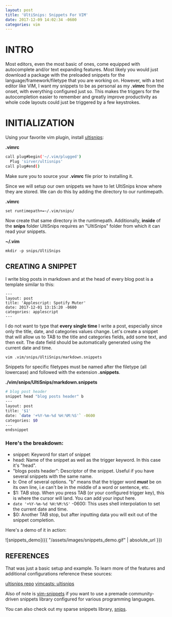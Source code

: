 ```yaml
---
layout: post
title: 'UltiSnips: Snippets For VIM'
date: 2017-12-09 14:02:34 -0600
categories: vim
---
```


# INTRO

Most editors, even the most basic of ones, come equipped with autocomplete
and/or text expanding features. Most likely you would just download a package
with the preloaded snippets for the language/framework/filetype that you are
working on. However, with a text editor like VIM, I want my snippets to be as
personal as my **.vimrc** from the onset, with everything configured just so.
This makes the triggers for the autocompletion easier to remember and greatly
improve productivity as whole code layouts could just be triggered by a few
keystrokes.

# INITIALIZATION

Using your favorite vim plugin, install
[ultisnips](https://vimawesome.com/plugin/ultisnips):

**.vimrc**

```bash
call plug#begin('~/.vim/plugged')
  Plug 'sirver/ultisnips'
call plug#end()
```

Make sure you to source your **.vimrc** file prior to installing it.

Since we will setup our own snippets we have to let UltiSnips know where they
are stored. We can do this by adding the directory to our runtimepath.

**.vimrc**

`set runtimepath+=~/.vim/snips/`

Now create that same directory in the runtimepath. Additionally, **inside** of
the **snips** folder UltiSnips requires an "UltiSnips" folder from which it can
read your snippets.

**~/.vim**

`mkdir -p snips/UltiSnips`

## CREATING A SNIPPET

I write blog posts in markdown and at the head of every blog post is a template
similar to this:

```
---
layout: post
title: 'Applescript: Spotify Muter'
date: 2017-12-01 13:15:20 -0600
categories: applescript
---
```

I do not want to type that **every single time** I write a post, especially
since only the title, date, and categories values change. Let's create a snippet
that will allow us to TAB to the title and categories fields, add some text, and
then exit. The date field should be automatically generated using the current
date and time.

```bash
vim .vim/snips/UltiSnips/markdown.snippets
```

Snippets for specific filetypes must be named after the filetype (all lowercase)
and followed with the extension **.snippets**.

**./vim/snips/UltiSnips/markdown.snippets**

```bash
# blog post header
snippet head "blog posts header" b
---
layout: post
title: '$1'
date: `date '+%Y-%m-%d %H:%M:%S'` -0600
categories: $0
---
endsnippet
```

### Here's the breakdown:

* snippet: Keyword for start of snippet
* head: Name of the snippet as well as the trigger keyword. In this case it's
  "head".
* "blogs posts header": Descriptor of the snippet. Useful if you have several
  snippets with the same name.
* b: One of several options. "b" means that the trigger word **_must_** be on
  its own line, i.e can't be in the middle of a word or sentence, etc.
* $1: TAB stop. When you press TAB (or your configured trigger key), this is
  where the cursor will land. You can add your input here.
* `date '+%Y-%m-%d %H:%M:%S'` -0600: This uses shell interpolation to set the
  current date and time.
* $0: Another TAB stop, but after inputting data you will exit out of the
  snippet completion.

Here's a demo of it in action:

![snippets_demo]({{ "/assets/images/snippets_demo.gif" | absolute_url }})

## REFERENCES

That was just a basic setup and example. To learn more of the features and
additional configurations reference these sources:

[ultisnips repo](https://github.com/sirver/ultisnips)
[vimcasts: ultisnips](http://vimcasts.org/episodes/meet-ultisnips/)

Also of note is [vim-snippets](https://github.com/honza/vim-snippets) if you
want to use a premade community-driven snippets library configured for various
programming languages.

You can also check out my sparse snippets library,
[snips](https://github.com/cdrainxv/snips).

